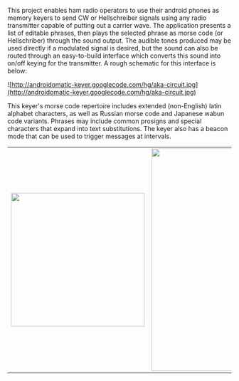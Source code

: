 This project enables ham radio operators  to use their android phones as memory keyers to send CW or Hellschreiber signals using any radio transmitter capable of putting out a carrier wave. The application presents a list of editable phrases, then plays the selected phrase as morse code (or Hellschriber) through the sound output.  The audible tones produced may be used directly if a modulated signal is desired, but the sound can also be routed through an easy-to-build interface which converts this sound into on/off keying for the transmitter.  A rough schematic for this interface is below:

![http://androidomatic-keyer.googlecode.com/hg/aka-circuit.jpg](http://androidomatic-keyer.googlecode.com/hg/aka-circuit.jpg)

This keyer's morse code repertoire includes extended (non-English) latin alphabet characters, as well as Russian morse code and Japanese wabun code variants. Phrases may include common prosigns and special characters that expand into text substitutions. The keyer also has a beacon mode that can be used to trigger messages at intervals.

<table>
<tr>
<td><img src='http://androidomatic-keyer.googlecode.com/hg/aka-built.jpg' height='300' /></td>
<td><img src='http://androidomatic-keyer.googlecode.com/hg/aka1.png' height='500' /></td>
</tr>
</table>

